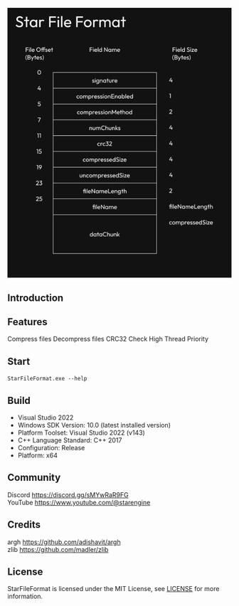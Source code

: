 ![](/images/structure.png)
## Introduction
## Features
Compress files
Decompress files
CRC32 Check
High Thread Priority
## Start
```
StarFileFormat.exe --help
```
## Build
- Visual Studio 2022
- Windows SDK Version: 10.0 (latest installed version)
- Platform Toolset: Visual Studio 2022 (v143)
- C++ Language Standard: C++ 2017
- Configuration: Release
- Platform: x64
## Community
Discord https://discord.gg/sMYwRaR9FG \
YouTube https://www.youtube.com/@starengine
## Credits
argh https://github.com/adishavit/argh \
zlib https://github.com/madler/zlib
## License
StarFileFormat is licensed under the MIT License, see [LICENSE](/LICENSE) for more information.
